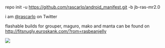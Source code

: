 repo init -u https://github.com/rascarlo/android_manifest.git -b jb-ras-mr2.0

i am [@rascarlo](https://twitter.com/rascarlo) on Twitter

flashable builds for grouper, maguro, mako and manta can be found on http://fitsnugly.euroskank.com/?rom=rasbeanjelly

<img src="https://raw.github.com/rascarlo/android_manifest/jb-ras-mr2.0/LionOfJudah.png">
